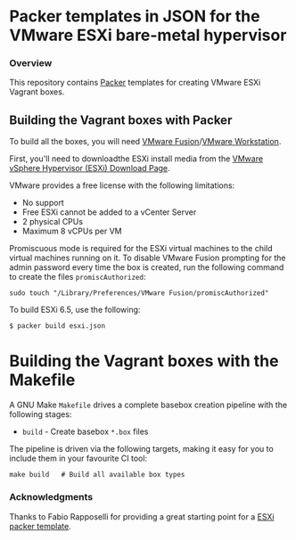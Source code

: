 # Packer templates in JSON for the VMware ESXi bare-metal hypervisor

### Overview

This repository contains [Packer](https://packer.io/) templates for creating
VMware ESXi Vagrant boxes.

## Building the Vagrant boxes with Packer

To build all the boxes, you will need 
[VMware Fusion](https://www.vmware.com/products/fusion)/[VMware Workstation](https://www.vmware.com/products/workstation).

First, you'll need to downloadthe ESXi install media from the
[VMware vSphere Hypervisor (ESXi) Download Page](https://my.vmware.com/web/vmware/evalcenter?p=free-esxi6).

VMware provides a free license with the following limitations:

* No support
* Free ESXi cannot be added to a vCenter Server
* 2 physical CPUs
* Maximum 8 vCPUs per VM

Promiscuous mode is required for the ESXi virtual machines to the child virtual
machines running on it. To disable VMware Fusion prompting for the admin
password every time the box is created, run the following command to create
the files `promiscAuthorized`:

```
sudo touch "/Library/Preferences/VMware Fusion/promiscAuthorized"
```

To build ESXi 6.5, use the following:

    $ packer build esxi.json

# Building the Vagrant boxes with the Makefile

A GNU Make `Makefile` drives a complete basebox creation pipeline with the
following stages:

* `build` - Create basebox `*.box` files

The pipeline is driven via the following targets, making it easy for you to
include them in your favourite CI tool:

    make build   # Build all available box types

### Acknowledgments

Thanks to Fabio Rapposelli for providing a great starting point for
a [ESXi packer template](https://github.com/frapposelli/esxi-packer-templates).
